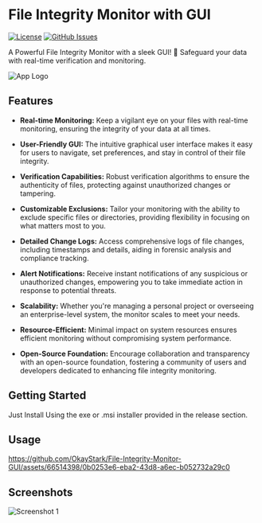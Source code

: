 # File Integrity Monitor with GUI

[![License](https://img.shields.io/badge/license-MIT-blue.svg)](LICENSE)
[![GitHub Issues](https://img.shields.io/github/issues/OkayStark/File-Integrity-Monitor-GUI)](https://github.com/OkayStark/File-Integrity-Monitor-GUI/issues)

A Powerful File Integrity Monitor with a sleek GUI! 🚀 Safeguard your data with real-time verification and monitoring.

![App Logo](https://github.com/OkayStark/File-Integrity-Monitor-GUI/assets/66514398/673fb2e3-bc06-434e-823b-a259ace134e9)

## Features

- **Real-time Monitoring:** Keep a vigilant eye on your files with real-time monitoring, ensuring the integrity of your data at all times.
  
- **User-Friendly GUI:** The intuitive graphical user interface makes it easy for users to navigate, set preferences, and stay in control of their file integrity.

- **Verification Capabilities:** Robust verification algorithms to ensure the authenticity of files, protecting against unauthorized changes or tampering.

- **Customizable Exclusions:** Tailor your monitoring with the ability to exclude specific files or directories, providing flexibility in focusing on what matters most to you.

- **Detailed Change Logs:** Access comprehensive logs of file changes, including timestamps and details, aiding in forensic analysis and compliance tracking.

- **Alert Notifications:** Receive instant notifications of any suspicious or unauthorized changes, empowering you to take immediate action in response to potential threats.

- **Scalability:** Whether you're managing a personal project or overseeing an enterprise-level system, the monitor scales to meet your needs.

- **Resource-Efficient:** Minimal impact on system resources ensures efficient monitoring without compromising system performance.

- **Open-Source Foundation:** Encourage collaboration and transparency with an open-source foundation, fostering a community of users and developers dedicated to enhancing file integrity monitoring.

## Getting Started

Just Install Using the exe or .msi installer provided in the release section.

## Usage

https://github.com/OkayStark/File-Integrity-Monitor-GUI/assets/66514398/0b0253e6-eba2-43d8-a6ec-b052732a29c0

## Screenshots

![Screenshot 1](https://github.com/OkayStark/File-Integrity-Monitor-GUI/assets/66514398/03d1438c-878d-433d-a938-9448d532d236)
